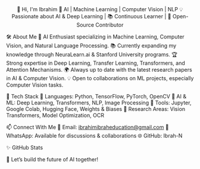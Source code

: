 <div align="center">
👋 Hi, I'm Ibrahim
🚀 AI | Machine Learning | Computer Vision | NLP
💡 Passionate about AI & Deep Learning | 📚 Continuous Learner | 🤖 Open-Source Contributor

</div>

🛠 About Me
🎯 AI Enthusiast specializing in Machine Learning, Computer Vision, and Natural Language Processing.
📚 Currently expanding my knowledge through NeuraLearn.ai & Stanford University programs.
🏆 Strong expertise in Deep Learning, Transfer Learning, Transformers, and Attention Mechanisms.
🌍 Always up to date with the latest research papers in AI & Computer Vision.
💡 Open to collaborations on ML projects, especially Computer Vision tasks.


🚀 Tech Stack
🔹 Languages: Python, TensorFlow, PyTorch, OpenCV
🔹 AI & ML: Deep Learning, Transformers, NLP, Image Processing
🔹 Tools: Jupyter, Google Colab, Hugging Face, Weights & Biases
🔹 Research Areas: Vision Transformers, Model Optimization, OCR


📫 Connect With Me
📩 Email: ibrahimibraheducation@gmail.com
💬 WhatsApp: Available for discussions & collaborations
🌐 GitHub: Ibrah-N

✨ GitHub Stats
<div align="center">


</div>
🚀 Let’s build the future of AI together!

